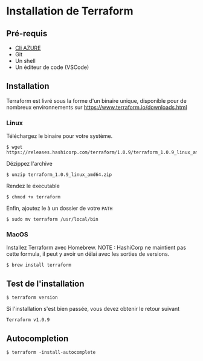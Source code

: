 # Installation de Terraform
## Pré-requis
* [Cli AZURE](https://docs.microsoft.com/fr-fr/cli/azure/install-azure-cli)
* Git
* Un shell
* Un éditeur de code (VSCode)

## Installation
Terraform est livré sous la forme d'un binaire unique, disponible pour de nombreux environnements sur https://www.terraform.io/downloads.html

### Linux

Téléchargez le binaire pour votre système.
```
$ wget https://releases.hashicorp.com/terraform/1.0.9/terraform_1.0.9_linux_amd64.zip
```

Dézippez l'archive
```
$ unzip terraform_1.0.9_linux_amd64.zip
```

Rendez le éxecutable
```
$ chmod +x terraform
```

Enfin, ajoutez le à un dossier de votre `PATH`
```
$ sudo mv terraform /usr/local/bin
```

### MacOS

Installez Terraform avec Homebrew. NOTE : HashiCorp ne maintient pas cette formula, il peut y avoir un délai avec les sorties de versions.
```
$ brew install terraform
```

## Test de l'installation
```
$ terraform version
```
Si l'installation s'est bien passée, vous devez obtenir le retour suivant
```
Terraform v1.0.9
```

## Autocompletion
```
$ terraform -install-autocomplete
```
